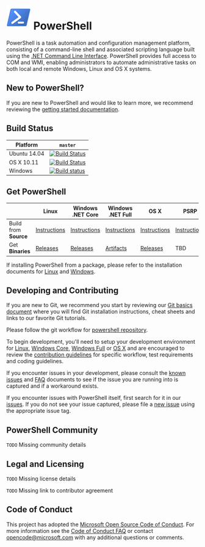 ![PowerShell Logo](assets/Powershell_64.png) PowerShell
========================

PowerShell is a task automation and configuration management platform,
consisting of a command-line shell and associated scripting language built
using the [.NET Command Line Interface](https://github.com/dotnet/cli).
PowerShell provides full access to COM and WMI, enabling administrators to
automate administrative tasks on both local and remote Windows, Linux and OS X systems.

New to PowerShell?
------------------
If you are new to PowerShell and would like to learn more, we recommend
reviewing the [getting started documentation][getting-started].

[getting-started]: docs/learning-powerShell/learning-powershell.md

Build Status
------------

| Platform     | `master` |
|--------------|----------|
| Ubuntu 14.04 | [![Build Status](https://travis-ci.com/PowerShell/PowerShell.svg?token=31YifM4jfyVpBmEGitCm&branch=master)](https://travis-ci.com/PowerShell/PowerShell) |
| OS X 10.11   | [![Build Status](https://travis-ci.com/PowerShell/PowerShell.svg?token=31YifM4jfyVpBmEGitCm&branch=master)](https://travis-ci.com/PowerShell/PowerShell) |
| Windows      | [![Build status](https://ci.appveyor.com/api/projects/status/jtefab3hpngtyesp/branch/master?svg=true)](https://ci.appveyor.com/project/PowerShell/powershell/branch/master) |

Get PowerShell
--------------

|                       | Linux | Windows .NET Core | Windows .NET Full | OS X | PSRP |
|-----------------------|-------|-------------------|-------------------|------|------|
| Build from **Source** | [Instructions][build-linux] | [Instructions][build-wc] | [Instructions][build-wf] | [Instructions][build-osx] | [Instructions][pls-omi-provider] |
| Get **Binaries**      | [Releases][releases] | [Releases][releases] | [Artifacts][artifacts] | [Releases][releases] | TBD |

If installing PowerShell from a package, please refer to the installation
documents for [Linux][inst-linux] and [Windows][inst-win].

[releases]: https://github.com/PowerShell/PowerShell/releases
[artifacts]: https://ci.appveyor.com/project/PowerShell/powershell/build/artifacts
[build-wc]: docs/building/windows-core.md
[build-wf]: docs/building/windows-full.md
[build-osx]: docs/building/osx.md
[build-linux]: docs/building/linux.md
[pls-omi-provider]: https://github.com/PowerShell/psl-omi-provider
[inst-linux]: docs/installation/linux.md
[inst-win]: docs/installation/windows.md

Developing and Contributing
--------------------------
If you are new to Git, we recommend you start by reviewing our
[Git basics document][git-basics] where you will find Git installation
instructions, cheat sheets and links to our favorite Git tutorials. 

Please follow the git workflow for [powershell repository][git-commit].

To begin development, you'll need to setup your development environment for [Linux][build-linux], [Windows Core][build-wc], [Windows Full][build-wf] or
[OS X][build-osx] and are encouraged to review the
[contribution guidelines][contribution] for specific workflow, test
requirements and coding guidelines.

If you encounter issues in your development, please consult the [known issues][known-issues]
and [FAQ][faq] documents to see if the issue you are running into is
captured and if a workaround exists.  

If you encounter issues with PowerShell itself, first search for it in our [issues][github-issues]. If you do not see your issue captured, please file a [new issue][new-issue] using
the appropriate issue tag.

[git-basics]: docs/git/basics.md
[git-commit]: docs/git/powershell-repository-101.md
[contribution]: .github/CONTRIBUTING.md
[known-issues]: docs/KNOWNISSUES.md
[faq]: docs/FAQ.md
[github-issues]:https://github.com/PowerShell/PowerShell/issues
[new-issue]:https://github.com/PowerShell/PowerShell/issues/new


PowerShell Community
--------------------
`TODO` Missing community details

Legal and Licensing
-------------------

`TODO` Missing license details

`TODO` Missing link to contributor agreement

Code of Conduct
---------------

This project has adopted the
[Microsoft Open Source Code of Conduct][conduct-code]. For more information see
the [Code of Conduct FAQ][conduct-faq] or contact
[opencode@microsoft.com][conduct-email] with any additional questions or
comments.

[conduct-code]: http://opensource.microsoft.com/codeofconduct/
[conduct-FAQ]: http://opensource.microsoft.com/codeofconduct/faq/
[conduct-email]: mailto:opencode@microsoft.com
